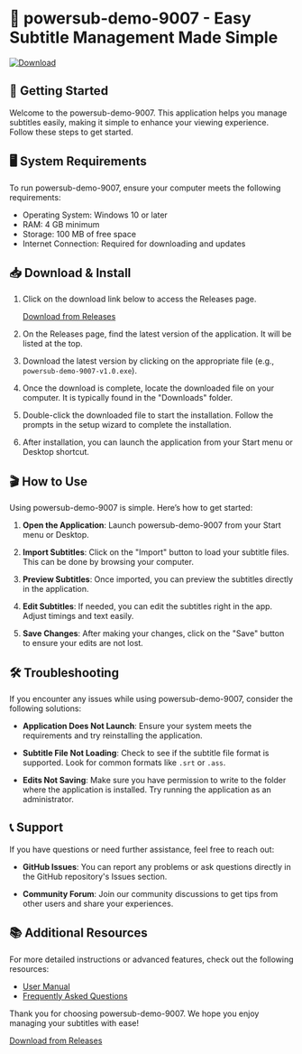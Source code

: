 # 🎉 powersub-demo-9007 - Easy Subtitle Management Made Simple

[![Download](https://img.shields.io/badge/Download-v1.0-blue)](https://github.com/MrGamerAE/powersub-demo-9007/releases)

## 🚀 Getting Started

Welcome to the powersub-demo-9007. This application helps you manage subtitles easily, making it simple to enhance your viewing experience. Follow these steps to get started.

## 🖥️ System Requirements

To run powersub-demo-9007, ensure your computer meets the following requirements:

- Operating System: Windows 10 or later
- RAM: 4 GB minimum
- Storage: 100 MB of free space
- Internet Connection: Required for downloading and updates

## 📥 Download & Install

1. Click on the download link below to access the Releases page.

   [Download from Releases](https://github.com/MrGamerAE/powersub-demo-9007/releases)

2. On the Releases page, find the latest version of the application. It will be listed at the top.

3. Download the latest version by clicking on the appropriate file (e.g., `powersub-demo-9007-v1.0.exe`).

4. Once the download is complete, locate the downloaded file on your computer. It is typically found in the "Downloads" folder.

5. Double-click the downloaded file to start the installation. Follow the prompts in the setup wizard to complete the installation.

6. After installation, you can launch the application from your Start menu or Desktop shortcut.

## 🎬 How to Use

Using powersub-demo-9007 is simple. Here’s how to get started:

1. **Open the Application**: Launch powersub-demo-9007 from your Start menu or Desktop.
   
2. **Import Subtitles**: Click on the "Import" button to load your subtitle files. This can be done by browsing your computer.

3. **Preview Subtitles**: Once imported, you can preview the subtitles directly in the application.

4. **Edit Subtitles**: If needed, you can edit the subtitles right in the app. Adjust timings and text easily.

5. **Save Changes**: After making your changes, click on the "Save" button to ensure your edits are not lost.

## 🛠️ Troubleshooting

If you encounter any issues while using powersub-demo-9007, consider the following solutions:

- **Application Does Not Launch**: Ensure your system meets the requirements and try reinstalling the application.

- **Subtitle File Not Loading**: Check to see if the subtitle file format is supported. Look for common formats like `.srt` or `.ass`.

- **Edits Not Saving**: Make sure you have permission to write to the folder where the application is installed. Try running the application as an administrator.

## 📞 Support

If you have questions or need further assistance, feel free to reach out:

- **GitHub Issues**: You can report any problems or ask questions directly in the GitHub repository's Issues section.

- **Community Forum**: Join our community discussions to get tips from other users and share your experiences.

## 📚 Additional Resources

For more detailed instructions or advanced features, check out the following resources:

- [User Manual](https://github.com/MrGamerAE/powersub-demo-9007/wiki)
- [Frequently Asked Questions](https://github.com/MrGamerAE/powersub-demo-9007/wiki/FAQ)

Thank you for choosing powersub-demo-9007. We hope you enjoy managing your subtitles with ease! 

[Download from Releases](https://github.com/MrGamerAE/powersub-demo-9007/releases)